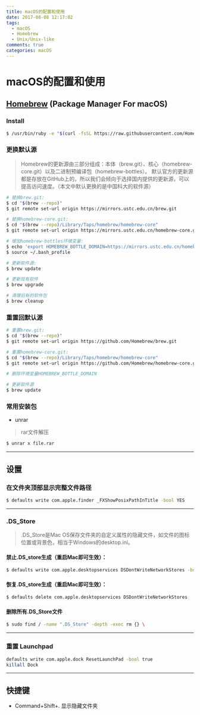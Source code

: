 ```yaml
---
title: macOS的配置和使用
date: 2017-08-08 12:17:02
tags:
  - macOS
  - Homebrew
  - Unix/Unix-like
comments: true
categories: macOS
---
```

# macOS的配置和使用

## [Homebrew](https://brew.sh/index_zh-cn.html) (Package Manager For macOS)

### Install

```bash
$ /usr/bin/ruby -e "$(curl -fsSL https://raw.githubusercontent.com/Homebrew/install/master/install)"
```

<!-- more -->

### 更换默认源

>Homebrew的更新源由三部分组成：本体（brew.git）、核心（homebrew-core.git）以及二进制预编译包（homebrew-bottles）。
>默认官方的更新源都是存放在GitHub上的，所以我们会倾向于选择国内提供的更新源，可以提高访问速度。（本文中默认更换的是中国科大的软件源）

```bash
# 替换brew.git:
$ cd "$(brew --repo)"
$ git remote set-url origin https://mirrors.ustc.edu.cn/brew.git

# 替换homebrew-core.git:
$ cd "$(brew --repo)/Library/Taps/homebrew/homebrew-core"
$ git remote set-url origin https://mirrors.ustc.edu.cn/homebrew-core.git

# 增加homebrew-bottles环境变量:
$ echo 'export HOMEBREW_BOTTLE_DOMAIN=https://mirrors.ustc.edu.cn/homebrew-bottles' >> ~/.bash_profile
$ source ~/.bash_profile

# 更新软件源:
$ brew update

# 更新现有软件
$ brew upgrade

# 清理旧有的软件包
$ brew cleanup
```

### 重置回默认源

```bash
# 重置brew.git:
$ cd "$(brew --repo)"
$ git remote set-url origin https://github.com/Homebrew/brew.git

# 重置homebrew-core.git:
$ cd "$(brew --repo)/Library/Taps/homebrew/homebrew-core"
$ git remote set-url origin https://github.com/Homebrew/homebrew-core.git

# 删除环境变量HOMEBREW_BOTTLE_DOMAIN

# 更新软件源
$ brew update
```

### 常用安装包

* unrar

> rar文件解压

```bash
$ unrar x file.rar
```

***

## 设置

### 在文件夹顶部显示完整文件路径

```bash
$ defaults write com.apple.finder _FXShowPosixPathInTitle -bool YES
```

***

### .DS_Store

>.DS_Store是Mac OS保存文件夹的自定义属性的隐藏文件，如文件的图标位置或背景色，相当于Windows的desktop.ini。

#### 禁止.DS_store生成（重启Mac即可生效）：

```bash
$ defaults write com.apple.desktopservices DSDontWriteNetworkStores -bool TRUE 
```

#### 恢复.DS_store生成（重启Mac即可生效）： 

```bash
$ defaults delete com.apple.desktopservices DSDontWriteNetworkStores
```

#### 删除所有.DS_Store文件

```bash
$ sudo find / -name ".DS_Store" -depth -exec rm {} \
```

***

### 重置 Launchpad

```bash
defaults write com.apple.dock ResetLaunchPad -bool true
killall Dock
```

***


## 快捷键

* Command+Shift+.  显示隐藏文件夹